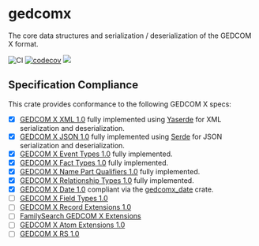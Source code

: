 # gedcomx
The core data structures and serialization / deserialization of the GEDCOM X format.

![CI](https://github.com/ephraimkunz/gedcomx-rs/workflows/CI/badge.svg)
[![codecov](https://codecov.io/gh/ephraimkunz/gedcomx-rs/branch/main/graph/badge.svg)](https://codecov.io/gh/ephraimkunz/gedcomx-rs)
[![](https://img.shields.io/crates/v/gedcomx.svg)](https://crates.io/crates/gedcomx)

## Specification Compliance
This crate provides conformance to the following GEDCOM X specs:
- [x] [GEDCOM X XML 1.0](https://github.com/FamilySearch/gedcomx/blob/master/specifications/xml-format-specification.md) fully implemented using [Yaserde](https://github.com/media-io/yaserde) for XML serialization and deserialization.
- [x] [GEDCOM X JSON 1.0](https://github.com/FamilySearch/gedcomx/blob/master/specifications/json-format-specification.md) fully implemented using [Serde](https://github.com/serde-rs/serde) for JSON serialization and deserialization.
- [x] [GEDCOM X Event Types 1.0](https://github.com/FamilySearch/gedcomx/blob/master/specifications/event-types-specification.md) fully implemented.
- [x] [GEDCOM X Fact Types 1.0](https://github.com/FamilySearch/gedcomx/blob/master/specifications/fact-types-specification.md) fully implemented. 
- [x] [GEDCOM X Name Part Qualifiers 1.0](https://github.com/FamilySearch/gedcomx/blob/master/specifications/name-part-qualifiers-specification.md) fully implemented.
- [x] [GEDCOM X Relationship Types 1.0](https://github.com/FamilySearch/gedcomx/blob/master/specifications/relationship-types-specification.md) fully implemented.
- [x] [GEDCOM X Date 1.0](https://github.com/FamilySearch/gedcomx/blob/master/specifications/date-format-specification.md) compliant via the [gedcomx_date](https://github.com/nicompte/gedcomx-date-rs) crate.
- [ ] [GEDCOM X Field Types 1.0](https://github.com/FamilySearch/gedcomx-record/blob/master/specifications/field-types-specification.md)
- [ ] [GEDCOM X Record Extensions 1.0](https://github.com/FamilySearch/gedcomx-record/blob/master/specifications/record-specification.md)
- [ ] [FamilySearch GEDCOM X Extensions](https://github.com/FamilySearch/gedcomx-familysearch-extensions/blob/master/specifications/gedcomx-familysearch-specification.md)
- [ ] [GEDCOM X Atom Extensions 1.0](https://github.com/FamilySearch/gedcomx-rs/blob/master/specifications/atom-model-specification.md)
- [ ] [GEDCOM X RS 1.0](https://github.com/FamilySearch/gedcomx-rs/blob/master/specifications/rs-specification.md)
